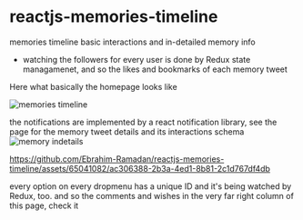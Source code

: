 # reactjs-memories-timeline
memories timeline basic interactions and in-detailed memory info
 - watching the followers for every user is done by Redux state managamenet, and so the likes and bookmarks of each memory tweet

Here what basically the homepage looks like

![memories timeline](https://github.com/Ebrahim-Ramadan/reactjs-memories-timeline/assets/65041082/9ce1a3aa-d50b-412f-8a5f-cef7068fcc8d)



the notifications are implemented by a react notification library, see the page for the memory tweet details and its interactions schema
![memory indetails](https://github.com/Ebrahim-Ramadan/reactjs-memories-timeline/assets/65041082/f527d357-f715-44f9-adac-922a75c41157)



https://github.com/Ebrahim-Ramadan/reactjs-memories-timeline/assets/65041082/ac306388-2b3a-4ed1-8b81-2c1d767df4db


every option on every dropmenu has a unique ID and it's being watched by Redux, too. and so the comments and wishes in the very far right column of this page, check it
